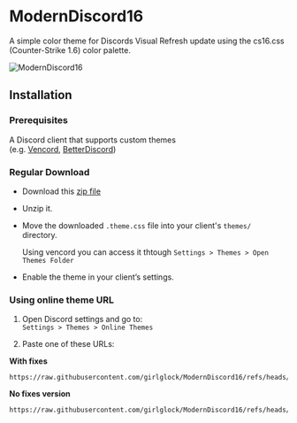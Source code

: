 # ModernDiscord16

A simple color theme for Discords Visual Refresh update using the cs16.css (Counter-Strike 1.6) color palette.

![ModernDiscord16](https://github.com/user-attachments/assets/171a63e3-38b8-41f3-88c1-dfcfe386a0c0)

## Installation

### Prerequisites
A Discord client that supports custom themes  
(e.g. [Vencord](https://vencord.dev/), [BetterDiscord](https://betterdiscord.app/))

### Regular Download

- Download this [zip file](https://github.com/girlglock/ModernDiscord16/releases/latest/download/ModernDiscord16.zip)

- Unzip it.

- Move the downloaded `.theme.css` file into your client's `themes/` directory.
  
  Using vencord you can access it thtough `Settings > Themes > Open Themes Folder`

- Enable the theme in your client’s settings.

### Using online theme URL
1. Open Discord settings and go to:  
   `Settings > Themes > Online Themes`

2. Paste one of these URLs:

**With fixes**  
```
https://raw.githubusercontent.com/girlglock/ModernDiscord16/refs/heads/main/src/ModernDiscord16.theme.css
```

**No fixes version**  
```
https://raw.githubusercontent.com/girlglock/ModernDiscord16/refs/heads/main/src/ModernDiscord16.nofixes.theme.css
```

